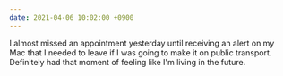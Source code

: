 ```yaml
---
date: 2021-04-06 10:02:00 +0900
---
```


I almost missed an appointment yesterday until receiving an alert on my Mac that I needed to leave if I was going to make it on public transport. Definitely had that moment of feeling like I'm living in the future.
